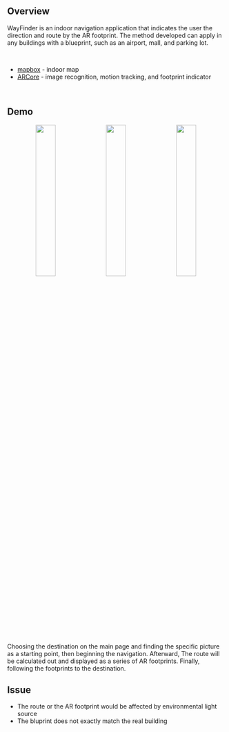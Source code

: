 ## Overview
WayFinder is an indoor navigation application that indicates the user the direction and route by the AR footprint. The method developed can apply in any buildings with a blueprint, such as an airport, mall, and parking lot.

<br>

* [mapbox](https://docs.mapbox.com/android/maps/examples/) - indoor map
* [ARCore](https://developers.google.com/ar/develop/java/augmented-images) - image recognition, motion tracking, and footprint indicator

<br>

## Demo
<p align="center">
<img src="/.meta/demo1.gif" width="30%" height="30%">&nbsp;&nbsp;
<img src="/.meta/demo2.gif" width="30%" height="30%">&nbsp;&nbsp;
<img src="/.meta/demo3.gif" width="30%" height="30%"><br><br>
</p>

Choosing the destination on the main page and finding the specific picture as a starting point, then beginning the navigation. Afterward, The route will be calculated out and displayed as a series of AR footprints. Finally, following the footprints to the destination.

## Issue
* The route or the AR footprint would be affected by environmental light source
* The bluprint does not exactly match the real building

